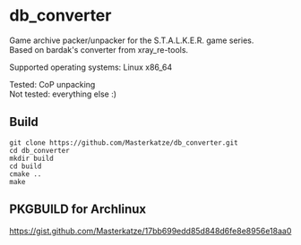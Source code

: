 # db_converter
Game archive packer/unpacker for the S.T.A.L.K.E.R. game series.  
Based on bardak's converter from xray_re-tools.

Supported operating systems: Linux x86_64

Tested: CoP unpacking  
Not tested: everything else :)


## Build
```
git clone https://github.com/Masterkatze/db_converter.git
cd db_converter
mkdir build
cd build
cmake ..
make
```


## PKGBUILD for Archlinux
https://gist.github.com/Masterkatze/17bb699edd85d848d6fe8e8956e18aa0

